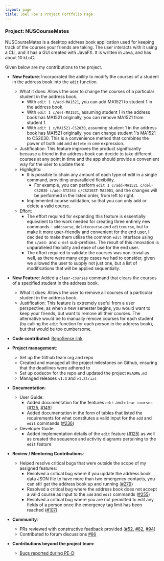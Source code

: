 ```yaml
---
layout: page
title: Joel Foo's Project Portfolio Page
---
```


### Project: NUSCourseMates

NUSCourseMates is a desktop address book application used for keeping track of the courses your friends are taking. The user interacts with it using a CLI, and it has a GUI created with JavaFX. It is written in Java, and has about 10 kLoC.

Given below are my contributions to the project.

* **New Feature**: Incorporated the ability to modify the courses of a student in the address book into the `edit` function. 
  * What it does: Allows the user to change the courses of a particular student in the address book. 
    * With `edit 1 c/add-MA1521`, you can add MA1521 to student 1 in the address book. 
    * With `edit 1 c/del-MA1521`, assuming student 1 in the address book has MA1521 originally, you can remove MA1521 from student 1.
    * With `edit 1 c/MA1521-CS2030`, assuming student 1 in the address book has MA1521 originally, you can change student 1's MA1521 to CS2030. This is a convenience method that combines the power of both `add` and `delete` in one expression. 
  * Justification: This feature improves the product significantly because a friend in the address book can decide to take different courses at any point in time and the app should provide a convenient way for the user to update them.
  * Highlights: 
    * It is possible to chain any amount of each type of edit in a single command, providing unparalleled flexibility. 
      * For example, you can perform `edit 1 c/add-MA1521 c/del-CS2030 c/add-ST2334 c/CS2103T-MA2001`, and the changes will be performed in the listed order, from left to right. 
    * Implemented course validation, so that you can only add or delete a valid course.
  * Effort: 
    * The effort required for expanding this feature is essentially equivalent to the work needed for creating three 
      entirely new commands - `addcourse`, `deletecourse` and `editcourse`, but to make it more user-friendly and 
      convenient for the end user, I decided to make them utilise the common `edit` interface using the `c/add-` and 
      `c-del` sub-prefixes. The result of this innovation is unparalleled flexibility and ease of use for the end user. 
    * The effort required to validate the courses was non-trivial as well, as there were many edge cases we had to 
      consider, given we allowed the user to supply not just one, but a list of modifications that will be applied sequentially.

* **New Feature**: Added a `clear-courses` command that clears the courses of a specified student in the address book. 
  * What it does: Allows the user to remove all courses of a particular student in the address book.
  * Justification: This feature is extremely useful from a user perspective, as when a new semester begins, you would want to keep your friends, but want to remove all their courses. The alternative would be to manually remove courses for each student (by calling the `edit` function for each person in the address book), but that would be too cumbersome.

* **Code contributed**: [RepoSense link](https://nus-cs2103-ay2324s1.github.io/tp-dashboard/?search=joel-foo&sort=groupTitle&sortWithin=title&timeframe=commit&mergegroup=AY2324S1-CS2103-T16-1%2Ftp%5Bmaster%5D&groupSelect=groupByRepos&breakdown=true&checkedFileTypes=docs~functional-code~test-code&since=2023-09-22&tabOpen=true&tabType=authorship&zFR=false&tabAuthor=joel-foo&tabRepo=AY2324S1-CS2103T-T17-4%2Ftp%5Bmaster%5D&authorshipIsMergeGroup=false&authorshipFileTypes=docs~functional-code~test-code&authorshipIsBinaryFileTypeChecked=true&authorshipIsIgnoredFilesChecked=false)

* **Project management**:
  * Set up the Github team org and repo
  * Created and managed all the project milestones on Github, ensuring that the deadlines were adhered to
  * Set up codecov for the repo and updated the project `README.md`
  * Managed releases `v1.3` and `v1.3trial`

* **Documentation**:
  * User Guide:
    * Added documentation for the features `edit` and `clear-courses` ([\#125](https://github.com/AY2324S1-CS2103T-T17-4/tp/pull/125), [\#149](https://github.com/AY2324S1-CS2103T-T17-4/tp/pull/149))
    * Added documentation in the form of tables that listed the requirements for what constitutes a valid input for 
      the `add` and `edit` commands ([\#236](https://github.com/AY2324S1-CS2103T-T17-4/tp/pull/236))
  * Developer Guide:
    * Added implementation details of the `edit` feature ([\#125](https://github.com/AY2324S1-CS2103T-T17-4/tp/pull/125)) as well as created the sequence and activity diagrams pertaining to 
      the `edit` feature

* **Review / Mentoring Contributions**:
  * Helped resolve critical bugs that were outside the scope of my assigned features:
    * Resolved a critical bug where if you update the address book data JSON file to have more than two emergency 
      contacts, you can still get the address book up and running ([\#279](https://github.com/AY2324S1-CS2103T-T17-4/tp/pull/279))
    * Resolved a critical bug where the address book does not accept a valid course as input to the `add` and `edit` 
      commands ([\#255](https://github.com/AY2324S1-CS2103T-T17-4/tp/pull/255))
    * Resolved a critical bug where you are not permitted to edit any fields of a person once the emergency tag limit 
      has been reached ([\#107](https://github.com/AY2324S1-CS2103T-T17-4/tp/pull/107))

* **Community**:
  * PRs reviewed with constructive feedback provided ([\#52](https://github.com/AY2324S1-CS2103T-T17-4/tp/pull/52), [\#82](https://github.com/AY2324S1-CS2103T-T17-4/tp/pull/82), [\#94](https://github.com/AY2324S1-CS2103T-T17-4/tp/pull/94))
  * Contributed to forum discussions [\#86](https://github.com/nus-cs2103-AY2324S1/forum/issues/86)

* **Contributions beyond the project team:**
  * [Bugs reported during PE-D](https://github.com/joel-foo/ped/issues)
